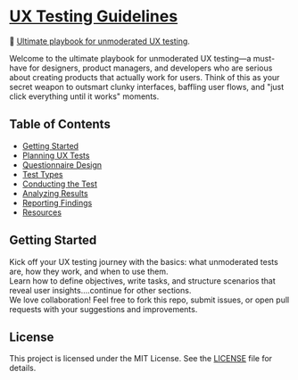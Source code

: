 # **[UX Testing Guidelines](https://marypav.github.io/ux-tests-guide/)**
🚀 [Ultimate playbook for unmoderated UX testing](https://marypav.github.io/ux-tests-guide/).  

Welcome to the ultimate playbook for unmoderated UX testing—a must-have for designers, product managers, and developers who are serious about creating products that actually work for users. Think of this as your secret weapon to outsmart clunky interfaces, baffling user flows, and "just click everything until it works" moments.

## Table of Contents  
- [Getting Started](#)  
- [Planning UX Tests](#)  
- [Questionnaire Design](#)  
- [Test Types](#)  
- [Conducting the Test](#)  
- [Analyzing Results](#)  
- [Reporting Findings](#)  
- [Resources](#)  

## Getting Started  
Kick off your UX testing journey with the basics: what unmoderated tests are, how they work, and when to use them.  
Learn how to define objectives, write tasks, and structure scenarios that reveal user insights....continue for other sections.  
We love collaboration! Feel free to fork this repo, submit issues, or open pull requests with your suggestions and improvements. 

## License  
This project is licensed under the MIT License. See the [LICENSE](LICENSE) file for details.  
